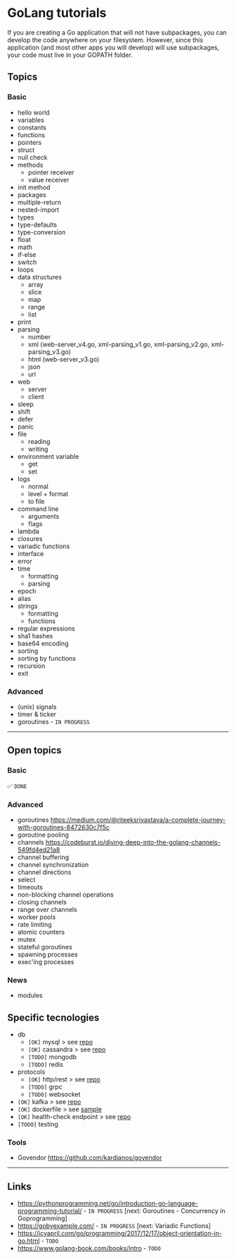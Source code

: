 
# GoLang tutorials

If you are creating a Go application that will not have subpackages, you can develop the code anywhere on your filesystem. However, since this application (and most other apps you will develop) will use subpackages, your code must live in your GOPATH folder.

## Topics

### Basic

* hello world
* variables
* constants
* functions
* pointers
* struct
* null check
* methods
  * pointer receiver
  * value receiver
* init method
* packages
* multiple-return
* nested-import
* types
* type-defaults
* type-conversion
* float
* math
* if-else
* switch
* loops
* data structures
  * array
  * slice
  * map
  * range
  * list
* print
* parsing
  * number
  * xml (web-server_v4.go, xml-parsing_v1.go, xml-parsing_v2.go, xml-parsing_v3.go)
  * html (web-server_v3.go)
  * json
  * url
* web
  * server
  * client
* sleep
* shift
* defer
* panic
* file
  * reading
  * writing
* environment variable
  * get
  * set
* logs
  * normal
  * level + format
  * to file
* command line
  * arguments
  * flags
* lambda
* closures
* variadic functions
* interface
* error
* time
  * formatting
  * parsing
* epoch
* alias
* strings
  * formatting
  * functions
* regular expressions
* sha1 hashes
* base64 encoding
* sorting
* sorting by functions
* recursion
* exit

### Advanced

* (unix) signals
* timer & ticker
* goroutines - `IN PROGRESS`

---

## Open topics

### Basic

:white_check_mark: `DONE`

### Advanced

* goroutines   https://medium.com/@riteeksrivastava/a-complete-journey-with-goroutines-8472630c7f5c
* goroutine pooling
* channels   https://codeburst.io/diving-deep-into-the-golang-channels-549fd4ed21a8
* channel buffering
* channel synchronization
* channel directions
* select
* timeouts
* non-blocking channel operations
* closing channels
* range over channels
* worker pools
* rate limiting
* atomic counters
* mutex
* stateful goroutines
* spawning processes
* exec'ing processes

### News

* modules

## Specific tecnologies

* db
  * `[OK]` mysql > see [repo](https://github.com/bygui86/go-todo-rest-api-example)
  * `[OK]` cassandra > see [repo](https://github.com/bygui86/go-rest-cassandra)
  * `[TODO]` mongodb
  * `[TODO]` redis
* protocols
  * `[OK]` http/rest > see [repo](https://github.com/bygui86/go-rest-cassandra)
  * `[TODO]` grpc
  * `[TODO]` websocket
* `[OK]` kafka > see [repo](https://github.com/bygui86/go-kafka)
* `[OK]` dockerfile > see [sample](https://github.com/bygui86/go-kafka/blob/master/consumer/Dockerfile)
* `[OK]` health-check endpoint > see [repo](https://github.com/bygui86/go-service)
* `[TODO]` testing

### Tools

* Govendor   https://github.com/kardianos/govendor

---

## Links

* https://pythonprogramming.net/go/introduction-go-language-programming-tutorial/ - `IN PROGRESS`
	[next: Goroutines - Concurrency in Goprogramming]
* https://gobyexample.com/ - `IN PROGRESS`
	[next: Variadic Functions]
* https://icyapril.com/go/programming/2017/12/17/object-orientation-in-go.html - `TODO`
* https://www.golang-book.com/books/intro - `TODO`

